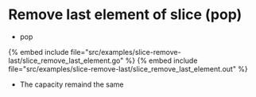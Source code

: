 # Remove last element of slice (pop)

* pop

{% embed include file="src/examples/slice-remove-last/slice_remove_last_element.go" %}
{% embed include file="src/examples/slice-remove-last/slice_remove_last_element.out" %}

* The capacity remaind the same


